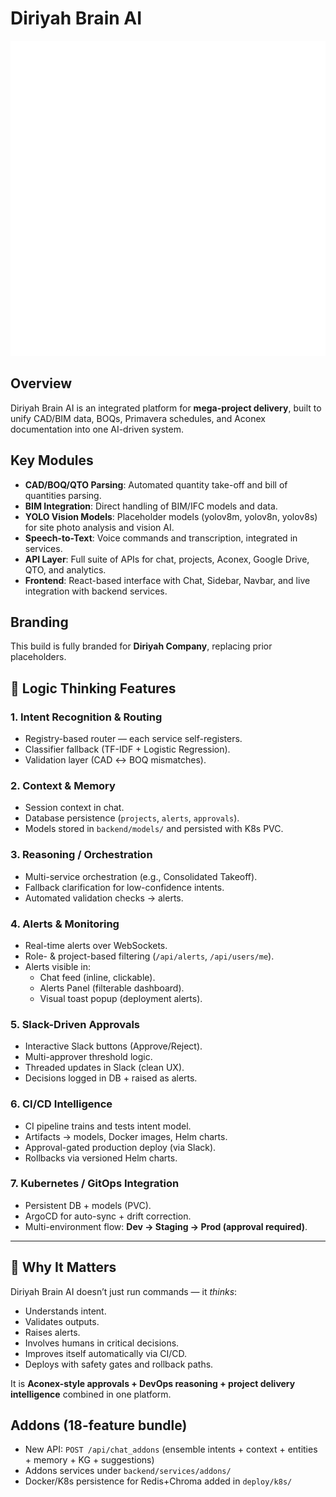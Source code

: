 # Diriyah Brain AI

![Diriyah Logo](frontend/public/diriyah-logo.png)

## Overview
Diriyah Brain AI is an integrated platform for **mega-project delivery**, built to unify CAD/BIM data, BOQs, Primavera schedules, and Aconex documentation into one AI-driven system.

## Key Modules
- **CAD/BOQ/QTO Parsing**: Automated quantity take-off and bill of quantities parsing.
- **BIM Integration**: Direct handling of BIM/IFC models and data.
- **YOLO Vision Models**: Placeholder models (yolov8m, yolov8n, yolov8s) for site photo analysis and vision AI.
- **Speech-to-Text**: Voice commands and transcription, integrated in services.
- **API Layer**: Full suite of APIs for chat, projects, Aconex, Google Drive, QTO, and analytics.
- **Frontend**: React-based interface with Chat, Sidebar, Navbar, and live integration with backend services.

## Branding
This build is fully branded for **Diriyah Company**, replacing prior placeholders.



## 🧠 Logic Thinking Features

### 1. Intent Recognition & Routing
- Registry-based router — each service self-registers.
- Classifier fallback (TF-IDF + Logistic Regression).
- Validation layer (CAD ↔ BOQ mismatches).

### 2. Context & Memory
- Session context in chat.
- Database persistence (`projects`, `alerts`, `approvals`).
- Models stored in `backend/models/` and persisted with K8s PVC.

### 3. Reasoning / Orchestration
- Multi-service orchestration (e.g., Consolidated Takeoff).
- Fallback clarification for low-confidence intents.
- Automated validation checks → alerts.

### 4. Alerts & Monitoring
- Real-time alerts over WebSockets.
- Role- & project-based filtering (`/api/alerts`, `/api/users/me`).
- Alerts visible in:
  - Chat feed (inline, clickable).
  - Alerts Panel (filterable dashboard).
  - Visual toast popup (deployment alerts).

### 5. Slack-Driven Approvals
- Interactive Slack buttons (Approve/Reject).
- Multi-approver threshold logic.
- Threaded updates in Slack (clean UX).
- Decisions logged in DB + raised as alerts.

### 6. CI/CD Intelligence
- CI pipeline trains and tests intent model.
- Artifacts → models, Docker images, Helm charts.
- Approval-gated production deploy (via Slack).
- Rollbacks via versioned Helm charts.

### 7. Kubernetes / GitOps Integration
- Persistent DB + models (PVC).
- ArgoCD for auto-sync + drift correction.
- Multi-environment flow: **Dev → Staging → Prod (approval required)**.

---

## 🚀 Why It Matters
Diriyah Brain AI doesn’t just run commands — it *thinks*:
- Understands intent.
- Validates outputs.
- Raises alerts.
- Involves humans in critical decisions.
- Improves itself automatically via CI/CD.
- Deploys with safety gates and rollback paths.

It is **Aconex-style approvals + DevOps reasoning + project delivery intelligence** combined in one platform.


## Addons (18-feature bundle)
- New API: `POST /api/chat_addons` (ensemble intents + context + entities + memory + KG + suggestions)
- Addons services under `backend/services/addons/`
- Docker/K8s persistence for Redis+Chroma added in `deploy/k8s/`
